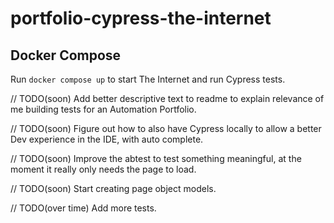# portfolio-cypress-the-internet

## Docker Compose

Run `docker compose up` to start The Internet and run Cypress tests.

// TODO(soon) Add better descriptive text to readme to explain relevance of me building tests for an Automation Portfolio.

// TODO(soon) Figure out how to also have Cypress locally to allow a better Dev experience in the IDE, with auto complete.

// TODO(soon) Improve the abtest to test something meaningful, at the moment it really only needs the page to load.

// TODO(soon) Start creating page object models.

// TODO(over time) Add more tests.
